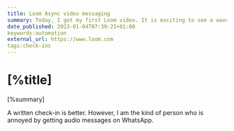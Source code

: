 ```yaml
---
title: Loom Async video messaging
summary: Today, I got my first Loom video. It is exciting to see a wave of solutions for async communications. Either [automatic check-ins](https://basecamp.com/features/automatic-check-ins) written or in a video. 
date_published: 2023-01-04T07:39:21+01:00
keywords:automation
external_url: https://www.loom.com
tags:check-ins
---
```


# [%title]

[%summary]

A written check-in is better. However, I am the kind of person who is annoyed by getting audio messages on WhatsApp. 


